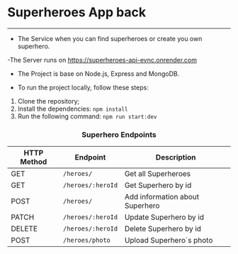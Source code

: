 # Superheroes App back

---

- The Service when you can find superheroes or create you own superhero.

-The Server runs on https://superheroes-api-evnc.onrender.com

- The Project is base on Node.js, Express and MongoDB.

- To run the project locally, follow these steps:

1. Clone the repository;
2. Install the dependencies: `npm install`
3. Run the following command: `npm run start:dev`

<div align="center">

### Superhero Endpoints

| HTTP Method | Endpoint          | Description                     |
| ----------- | ----------------- | ------------------------------- |
| GET         | `/heroes/`        | Get all Superheroes             |
| GET         | `/heroes/:heroId` | Get Superhero by id             |
| POST        | `/heroes/`        | Add information about Superhero |
| PATCH       | `/heroes/:heroId` | Update Superhero by id          |
| DELETE      | `/heroes/:heroId` | Delete Superhero by id          |
| POST        | `/heroes/photo`   | Upload Superhero`s photo        |

